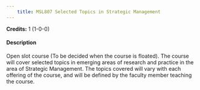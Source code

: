 ```yaml
---
    title: MSL807 Selected Topics in Strategic Management
---
```

**Credits:** 1 (1-0-0)



#### Description 
Open slot course (To be decided when the course is floated). The course will cover selected topics in emerging areas of research and practice in the area of Strategic Management. The topics covered will vary with each offering of the course, and will be defined by the faculty member teaching the course.
